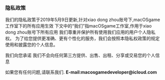 ### 隐私政策

我们的隐私政策于2019年5月9日更新,针对xiao dong zhou账号下,macOSgame工作室下的所有应用生效
下文中的“我们”指macOSgame工作室,作用于xiao dong zhou账号下所有应用
我们尊重并保护所有使用我们应用的用户个人隐私权。
为了给您提供更准确、更有个性化的服务，我们会按照本隐私权政策的规定使用和披露您的个人信息。

我们向您承诺
我们不会向任何第三方提供、出售、出租、分享或交易您的个人信息

如果您有任何问题,请联系我们. 
__E-mail:macosgamedeveloper@icloud.com__


